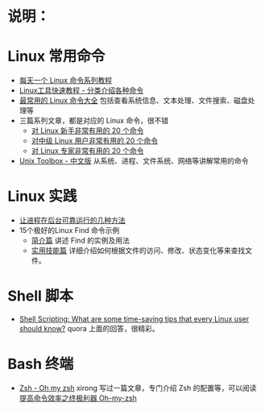 说明：
======

# Linux 常用命令

- [每天一个 Linux 命令系列教程](http://www.cnblogs.com/peida/archive/2012/12/05/2803591.html)
- [Linux工具快速教程 - 分类介绍各种命令](http://linuxtools-rst.readthedocs.org/zh_CN/latest/index.html)
- [最常用的 Linux 命令大全](http://codecloud.net/linux-commond-461.html) 包括查看系统信息、文本处理、文件搜索、磁盘处理等
- 三篇系列文章，都是对应的 Linux 命令，很不错
	+ [对 Linux 新手非常有用的 20 个命令](http://www.oschina.net/translate/useful-linux-commands-for-newbies)
	+ [对中级 Linux 用户非常有用的 20 个命令](http://www.oschina.net/translate/20-advanced-commands-for-middle-level-linux-users)
	+ [对 Linux 专家非常有用的 20 个命令](http://www.oschina.net/translate/20-advanced-commands-for-linux-experts)
- [Unix Toolbox - 中文版](http://cb.vu/unixtoolbox_zh_CN.xhtml) 从系统、进程、文件系统、网络等讲解常用的命令


# Linux 实践

- [让进程在后台可靠运行的几种方法](https://www.ibm.com/developerworks/cn/linux/l-cn-nohup/)
- 15个极好的Linux Find 命令示例 
	+ [简介篇](http://www.oschina.net/translate/15-practical-linux-find-command-examples) 讲述 Find 的实例及用法
	+ [实用技能篇](http://www.oschina.net/translate/15-practical-unix-linux-find-command-examples-part-2) 详细介绍如何根据文件的访问、修改、状态变化等来查找文件。


# Shell 脚本

- [Shell Scripting: What are some time-saving tips that every Linux user should know?](https://www.quora.com/Shell-Scripting/What-are-some-time-saving-tips-that-every-Linux-user-should-know) quora 上面的回答，很精彩。

# Bash 终端

- [Zsh - Oh my zsh](http://ohmyz.sh/) xirong 写过一篇文章，专门介绍 Zsh 的配置等，可以阅读[提高命令效率之终极利器 Oh-my-zsh](http://www.ixirong.com/2015/04/27/strong-bash-use-oh-my-zsh/)



